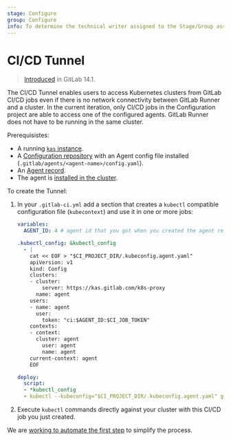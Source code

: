 ```yaml
---
stage: Configure
group: Configure
info: To determine the technical writer assigned to the Stage/Group associated with this page, see https://about.gitlab.com/handbook/engineering/ux/technical-writing/#assignments
---
```


# CI/CD Tunnel

> [Introduced](https://gitlab.com/gitlab-org/gitlab/-/issues/327409) in GitLab 14.1.

The CI/CD Tunnel enables users to access Kubernetes clusters from GitLab CI/CD jobs even if there is no network
connectivity between GitLab Runner and a cluster. In the current iteration, only CI/CD jobs in the Configuration project
are able to access one of the configured agents. GitLab Runner does not have to be running in the same cluster.

Prerequisistes:

- A running [`kas` instance](index.md#set-up-the-kubernetes-agent-server).
- A [Configuration repository](index.md#define-a-configuration-repository) with an Agent config file installed (`.gitlab/agents/<agent-name>/config.yaml`).
- An [Agent record](index.md#create-an-agent-record-in-gitlab).
- The agent is [installed in the cluster](index.md#install-the-agent-into-the-cluster).

To create the Tunnel:

1. In your `.gitlab-ci.yml` add a section that creates a `kubectl` compatible configuration file (`kubecontext`) and use it in one
   or more jobs:

   ```yaml
   variables:
     AGENT_ID: 4 # agent id that you got when you created the agent record

   .kubectl_config: &kubectl_config
     - |
       cat << EOF > "$CI_PROJECT_DIR/.kubeconfig.agent.yaml"
       apiVersion: v1
       kind: Config
       clusters:
       - cluster:
           server: https://kas.gitlab.com/k8s-proxy
         name: agent
       users:
       - name: agent
         user:
           token: "ci:$AGENT_ID:$CI_JOB_TOKEN"
       contexts:
       - context:
         cluster: agent
           user: agent
           name: agent
       current-context: agent
       EOF

   deploy:
     script:
     - *kubectl_config
     - kubectl --kubeconfig="$CI_PROJECT_DIR/.kubeconfig.agent.yaml" get pods
   ```

1. Execute `kubectl` commands directly against your cluster with this CI/CD job you just created.

We are [working to automate the first step](https://gitlab.com/gitlab-org/gitlab/-/issues/324275) to simplify the process.
